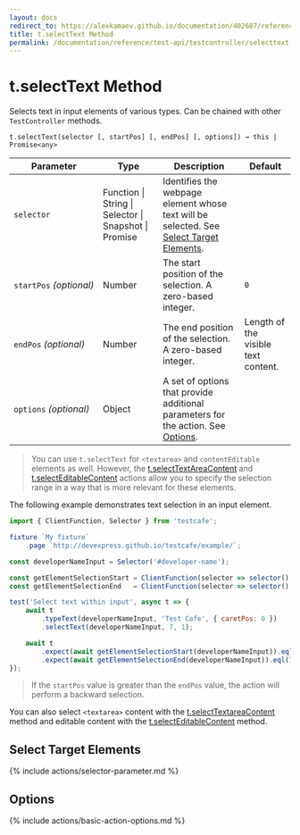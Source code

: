```yaml
---
layout: docs
redirect_to: https://alexkamaev.github.io/documentation/402687/reference/test-api/testcontroller/selecttext
title: t.selectText Method
permalink: /documentation/reference/test-api/testcontroller/selecttext.html
---
```

# t.selectText Method

Selects text in input elements of various types. Can be chained with other `TestController` methods.

```text
t.selectText(selector [, startPos] [, endPos] [, options]) → this | Promise<any>
```

Parameter               | Type                                              | Description                                                                                                                                          | Default
----------------------- | ------------------------------------------------- | ---------------------------------------------------------------------------------------------------------------------------------------------------- | --------
`selector`              | Function &#124; String &#124; Selector &#124; Snapshot &#124; Promise | Identifies the webpage element whose text will be selected. See [Select Target Elements](#select-target-elements).
`startPos`&#160;*(optional)* | Number                                            | The start position of the selection. A zero-based integer.                                                                              | `0`
`endPos`&#160;*(optional)*   | Number                                            | The end position of the selection. A zero-based integer.                                                                                | Length of the visible text content.
`options`&#160;*(optional)*  | Object                                            | A set of options that provide additional parameters for the action. See [Options](#options).

> You can use `t.selectText` for `<textarea>` and `contentEditable` elements as well. However, the [t.selectTextAreaContent](selecttextareacontent.md)
> and [t.selectEditableContent](selecteditablecontent.md) actions allow you to specify the selection range
> in a way that is more relevant for these elements.

The following example demonstrates text selection in an input element.

```js
import { ClientFunction, Selector } from 'testcafe';

fixture `My fixture`
    .page `http://devexpress.github.io/testcafe/example/`;

const developerNameInput = Selector('#developer-name');

const getElementSelectionStart = ClientFunction(selector => selector().selectionStart);
const getElementSelectionEnd   = ClientFunction(selector => selector().selectionEnd);

test('Select text within input', async t => {
    await t
        .typeText(developerNameInput, 'Test Cafe', { caretPos: 0 })
        .selectText(developerNameInput, 7, 1);

    await t
        .expect(await getElementSelectionStart(developerNameInput)).eql(1)
        .expect(await getElementSelectionEnd(developerNameInput)).eql(7);
});
```

> If the `startPos` value is greater than the `endPos` value, the action will perform a backward selection.

You can also select `<textarea>` content with the [t.selectTextareaContent](selecttextareacontent.md) method and editable content with the [t.selectEditableContent](selecteditablecontent.md) method.

## Select Target Elements

{% include actions/selector-parameter.md %}

## Options

{% include actions/basic-action-options.md %}
